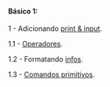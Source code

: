 #### Básico 1:


1 - Adicionando [print & input](https://github.com/duartecgustavo/Python-Progress/blob/master/basic-1/1-print-input.md).

1.1 - [Operadores](https://github.com/duartecgustavo/Python-Progress/blob/master/basic-1/1.1-operadores.md).

1.2 - Formatando [infos](https://github.com/duartecgustavo/Python-Progress/blob/master/basic-1/1.2-format-infos.md).

1.3 - [Comandos primitivos](https://github.com/duartecgustavo/Python-Progress/blob/master/basic-1/1.3-comandos-primitivos.md).
